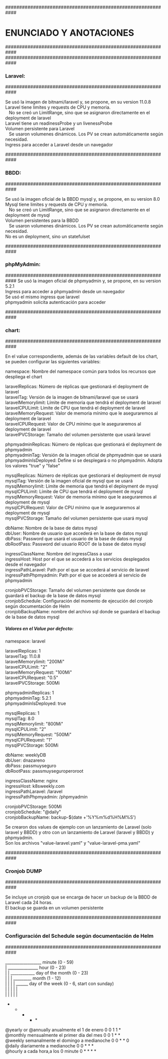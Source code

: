 ############################################################
# ENUNCIADO Y ANOTACIONES
############################################################
############################################################
### Laravel: ###
############################################################

Se usó la imagen de bitnami/laravel y, se propone, en su version 11.0.8<br>
Laravel tiene limites y requests de CPU y memoria.<br>
&nbsp;&nbsp;&nbsp;No se creó un LimitRange, sino que se asignaron directamente en el deployment de laravel<br>
Laravel tiene un readinessProbe y un livenessProbe<br>
Volumen persistente para Laravel<br>
&nbsp;&nbsp;&nbsp;Se usaron volumenes dinámicos. Los PV se crean automáticamente según necesidad.<br>
Ingress para acceder a Laravel desde un navegador<br>

############################################################
### BBDD: ###
############################################################

Se usó la imagen oficial de la BBDD mysql y, se propone, en su version 8.0<br>
Mysql tiene limites y requests de CPU y memoria.<br>
&nbsp;&nbsp;&nbsp;No se creó un LimitRange, sino que se asignaron directamente en el deployment de mysql<br>
Volumen persistentes para la BBDD<br>
&nbsp;&nbsp;&nbsp;Se usaron volumenes dinámicos. Los PV se crean automáticamente según necesidad.<br>
No es un deployment, sino un statefulset<br>

############################################################
### phpMyAdmin: ###
############################################################
Se usó la imagen oficial de phpmyadmin y, se propone, en su version 5.2.1<br>
Ingress para acceder a phpmyadmin desde un navegador<br>
Se usó el mismo ingress que laravel<br>
phpmyadmin solicita autenticación para acceder<br>

############################################################
### chart: ###
############################################################

En el value correspondiente, además de las variables default de los chart, se pueden configurar las siguientes variables:<br>

namespace: Nombre del namespace común para todos los recursos que despliega el chart<br>

laravelReplicas: Número de réplicas que gestionará el deployment de laravel<br>
laravelTag: Versión de la imagen de bitnami/laravel que se usará<br>
laravelMemorylimit: Límite de memoria que tendrá el deployment de laravel<br>
laravelCPULimit: Límite de CPU que tendrá el deployment de laravel<br>
laravelMemoryRequest: Valor de memoria mínimo que le aseguraremos al deployment de laravel<br>
laravelCPURequest: Valor de CPU mínimo que le aseguraremos al deployment de laravel<br>
laravelPVCStorage: Tamaño del volumen persistente que usará laravel<br>

phpmyadminReplicas: Número de réplicas que gestionará el deployment de phpmyadmin<br>
phpmyadminTag: Versión de la imagen oficial de phpmyadmin que se usará<br>
phpmyadminIsDeployed: Define si se desplegará o no phpmyadmin. Adopta los valores "true" y "false"<br>

mysqlReplicas: Número de réplicas que gestionará el deployment de mysql<br>
mysqlTag: Versión de la imagen oficial de mysql que se usará<br>
mysqlMemorylimit: Límite de memoria que tendrá el deployment de mysql<br>
mysqlCPULimit: Límite de CPU que tendrá el deployment de mysql<br>
mysqlMemoryRequest: Valor de memoria mínimo que le aseguraremos al deployment de mysql<br>
mysqlCPURequest: Valor de CPU mínimo que le aseguraremos al deployment de mysql<br>
mysqlPVCStorage: Tamaño del volumen persistente que usará mysql<br>

dbName: Nombre de la base de datos mysql<br>
dbUser: Nombre de usuario que accederá en la base de datos mysql<br>
dbPass: Password que usará el usuario de la base de datos mysql<br>
dbRootPass: Password del usuario ROOT de la base de datos mysql<br>

ingressClassName: Nombre del ingressClass a usar<br>
ingressHost: Host por el que se accederá a los servicios desplegados desde el navegador<br>
ingressPathLaravel: Path por el que se accederá al servicio de laravel<br>
ingressPathPhpmyadmin: Path por el que se accederá al servicio de phpmyadmin<br>

cronjobPVCStorage: Tamaño del volumen persistente que donde se guardará el backup de la base de datos mysql<br>
cronjobSchedule: Configuración del momento de ejecución del cronjob según documentación de Helm<br>
cronjobBackupName: nombre del archivo sql donde se guardará el backup de la base de datos mysql<br>

##### Valores en el Value por defecto:<br>
namespace: laravel<br>

laravelReplicas: 1<br>
laravelTag: 11.0.8<br>
laravelMemorylimit: "200Mi"<br>
laravelCPULimit: "2"<br>
laravelMemoryRequest: "100Mi" <br>
laravelCPURequest: "0.5"<br>
laravelPVCStorage: 500Mi<br>

phpmyadminReplicas: 1<br>
phpmyadminTag: 5.2.1<br>
phpmyadminIsDeployed: true<br>

mysqlReplicas: 1<br>
mysqlTag: 8.0<br>
mysqlMemorylimit: "800Mi"<br>
mysqlCPULimit: "2"<br>
mysqlMemoryRequest: "500Mi"<br>
mysqlCPURequest: "1"<br>
mysqlPVCStorage: 500Mi<br>

dbName: weeklyDB<br>
dbUser: dnazareno<br>
dbPass: passmuyseguro<br>
dbRootPass: passmuyseguroperoroot<br>

ingressClassName: nginx<br>
ingressHost: k8sweekly.com<br>
ingressPathLaravel: /laravel<br>
ingressPathPhpmyadmin: /phpmyadmin<br>

cronjobPVCStorage: 500Mi<br>
cronjobSchedule: "@daily"<br>
cronjobBackupName: backup-$(date +'%Y%m%d%H%M%S')<br>

Se crearon dos values de ejemplo con un lanzamiento de Laravel (solo laravel y BBDD) y otro con un lanzamiento de Laravel (laravel y BBDD) y phpmyadmin.<br>
Son los archivos "value-laravel.yaml" y "value-laravel-pma.yaml"<br>

############################################################
### Cronjob DUMP ###
############################################################

Se incluye un cronjob que se encarga de hacer un backup de la BBDD de Laravel cada 24 horas.<br>
El backup se guarda en un volumen persistente<br>

############################################################
### Configuración del Schedule según documentación de Helm ###
############################################################

__________________ minute (0 - 59)<br>
|  _______________ hour (0 - 23)<br>
|  |  ____________ day of the month (0 - 23)<br>
|  |  |  _________ month (1 - 12)<br>
|  |  |  |  ______ day of the week (0 - 6, start con sunday)<br>
|  |  |  |  |<br>
|  |  |  |  |<br>
*  *  *  *  *<br>

@yearly or @annually    anualmente el 1 de enero              0 0 1 1 *<br>
@monthly                mensualmente el primer día del mes    0 0 1 * *<br>
@weekly                 semanalmente el domingo a medianoche  0 0 * * 0<br>
@daily                  diariamente a medianoche              0 0 * * *<br>
@hourly                 a cada hora,a los 0 minute            0 * * * *<br>
